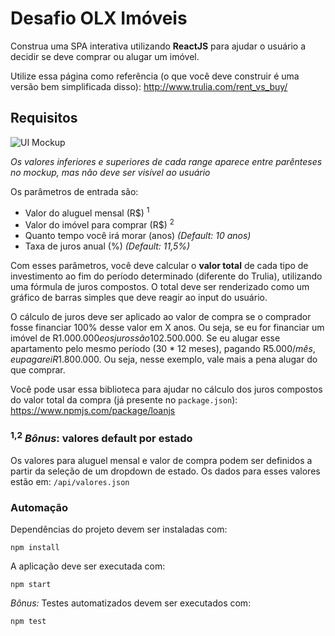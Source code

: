 # Desafio OLX Imóveis

Construa uma SPA interativa utilizando **ReactJS** para ajudar o usuário a decidir se deve comprar ou alugar um imóvel.

Utilize essa página como referência (o que você deve construir é uma versão bem simplificada disso): http://www.trulia.com/rent_vs_buy/

## Requisitos
![UI Mockup](images/mockup.jpg)

*Os valores inferiores e superiores de cada range aparece entre parênteses no mockup, mas não deve ser visível ao usuário*

Os parâmetros de entrada são:
* Valor do aluguel mensal (R$) <sup>1</sup>
* Valor do imóvel para comprar (R$) <sup>2</sup>
* Quanto tempo você irá morar (anos) *(Default: 10 anos)*
* Taxa de juros anual (%) *(Default: 11,5%)*

Com esses parâmetros, você deve calcular o **valor total** de cada tipo de investimento ao fim do período determinado (diferente do Trulia), utilizando uma fórmula de juros compostos. O total deve ser renderizado como um gráfico de barras simples que deve reagir ao input do usuário.

O cálculo de juros deve ser aplicado ao valor de compra se o comprador fosse financiar 100% desse valor em X anos. Ou seja, se eu for financiar um imóvel de R$1.000.000 e os juros são 10% ao ano durante 30 anos, eu vou pagar um valor total aproximado de R$2.500.000. Se eu alugar esse apartamento pelo mesmo período (30 * 12 meses), pagando R$5.000/mês, eu pagarei R$1.800.000. Ou seja, nesse exemplo, vale mais a pena alugar do que comprar.

Você pode usar essa biblioteca para ajudar no cálculo dos juros compostos do valor total da compra (já presente no `package.json`): https://www.npmjs.com/package/loanjs

### <sup>1,2</sup> *Bônus*: valores default por estado

Os valores para aluguel mensal e valor de compra podem ser definidos a partir da seleção de um dropdown de estado. Os dados para esses valores estão em: `/api/valores.json`

### Automação

Dependências do projeto devem ser instaladas com:

    npm install

A aplicação deve ser executada com:

    npm start

*Bônus:* Testes automatizados devem ser executados com:

    npm test
